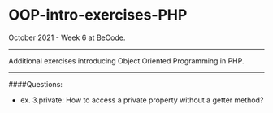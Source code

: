 # OOP-intro-exercises-PHP

October 2021 - Week 6 at [BeCode](https://github.com/becodeorg/ANT-Lamarr-5.34).
***
Additional exercises introducing Object Oriented Programming in PHP.

***

####Questions:
* ex. 3.private: How to access a private property without a getter method?

